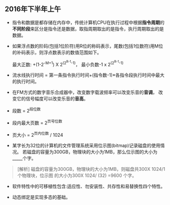 ## 2016年下半年上午

- 指令和数据是都存储在内存中，传统计算机CPU在执行过程中根据**指令周期**的**不同阶段**来区分是指令还是数据，取指周期取出的是指令，执行周期取出的是数据。

- 如果浮点数的阶码(包括1位阶符)用R位的称码表示，尾数(包括1位数符)用M位的补码表示，则浮点数表示的数值范围如下。

	最大正数: +(1-2<sup>-M+1</sup>) X 2<sup>(2<sup>R-1</sup>-1)</sup>， 最小负数-1 x 2<sup>(2<sup>R-1</sup>-1)</sup>
	
- 流水线执行时间 = 第一条指令执行时间+(指令数-1)*各指令段执行时间中最大的执行时间。

- 在FM方式的数字音乐合成器中，改变数字载波频率可以改变乐音的**音调**， 改变它的信号幅度可以改变乐音的**音高**。

- 段数 = 2<sup>段位数</sup>  
- 段内最大页数 = 2<sup>页号位数</sup>
- 页大小 = 2<sup>页内位数</sup> / 1024

- 某字长为32位的计算机的文件管理系统采用位示图(bitmap)记录磁盘的使用情况。
若磁盘的容量为300GB，物理块的大小为1MB，那么位示图的大小为_____个字。
>[解析]
>磁盘的容量为300GB，物理块的大小为1MB，则磁盘共300X 1024/1个物理块，位示图
的大小为300X 1024/ (32) =9600 个字。

- 软件特性中的可移植性包含:适应性、勿安装性、共存性和易替换性四个特性。

- 动态绑定是实现多态的基础。